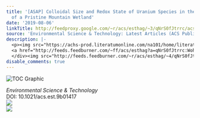 ```yaml
---
title: '[ASAP] Colloidal Size and Redox State of Uranium Species in the Porewater
  of a Pristine Mountain Wetland'
date: '2019-08-06'
linkTitle: http://feedproxy.google.com/~r/acs/esthag/~3/qNrS0fJtrrc/acs.est.9b01417
source: 'Environmental Science & Technology: Latest Articles (ACS Publications)'
description: |-
  <p><img src="https://achs-prod.literatumonline.com/na101/home/literatum/publisher/achs/journals/content/esthag/0/esthag.ahead-of-print/acs.est.9b01417/20190806/images/medium/es9b01417_0007.gif" alt="TOC Graphic"/></p><div><cite>Environmental Science & Technology</cite></div><div>DOI: 10.1021/acs.est.9b01417</div><div class="feedflare">
  <a href="http://feeds.feedburner.com/~ff/acs/esthag?a=qNrS0fJtrrc:WohNxDsSprc:yIl2AUoC8zA"><img src="http://feeds.feedburner.com/~ff/acs/esthag?d=yIl2AUoC8zA" border="0"></img></a>
  </div><img src="http://feeds.feedburner.com/~r/acs/esthag/~4/qNrS0fJtrrc" ...
disable_comments: true
---
```

<p><img src="https://achs-prod.literatumonline.com/na101/home/literatum/publisher/achs/journals/content/esthag/0/esthag.ahead-of-print/acs.est.9b01417/20190806/images/medium/es9b01417_0007.gif" alt="TOC Graphic"/></p><div><cite>Environmental Science & Technology</cite></div><div>DOI: 10.1021/acs.est.9b01417</div><div class="feedflare">
<a href="http://feeds.feedburner.com/~ff/acs/esthag?a=qNrS0fJtrrc:WohNxDsSprc:yIl2AUoC8zA"><img src="http://feeds.feedburner.com/~ff/acs/esthag?d=yIl2AUoC8zA" border="0"></img></a>
</div><img src="http://feeds.feedburner.com/~r/acs/esthag/~4/qNrS0fJtrrc" ...